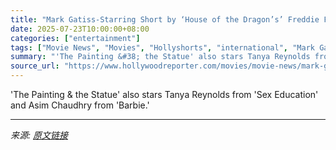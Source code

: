 ```yaml
---
title: "Mark Gatiss-Starring Short by ‘House of the Dragon’s’ Freddie Fox Set for HollyShorts Film Fest (Exclusive)"
date: 2025-07-23T10:00:00+08:00
categories: ["entertainment"]
tags: ["Movie News", "Movies", "Hollyshorts", "international", "Mark Gatiss"]
summary: "'The Painting &#38; the Statue' also stars Tanya Reynolds from 'Sex Education' and Asim Chaudhry from 'Barbie.'"
source_url: "https://www.hollywoodreporter.com/movies/movie-news/mark-gatiss-freddie-fox-hollyshorts-film-fest-painting-statue-1236326625/"
---
```


'The Painting &#38; the Statue' also stars Tanya Reynolds from 'Sex Education' and Asim Chaudhry from 'Barbie.'

---

*来源: [原文链接](https://www.hollywoodreporter.com/movies/movie-news/mark-gatiss-freddie-fox-hollyshorts-film-fest-painting-statue-1236326625/)*
